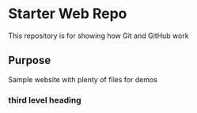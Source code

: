 # Starter Web Repo

This repository is for showing how Git and GitHub work

## Purpose

Sample website with plenty of files for demos

### third level heading
